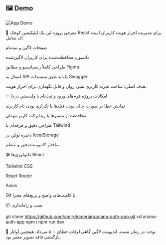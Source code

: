 ## 🖼 Demo

![App Demo](./assets/demo.gif)


🚀 معرفی پروژه
این یک اپلیکیشن کوچک React برای مدیریت احراز هویت کاربران است که شامل:

صفحات لاگین و ثبت‌نام

داشبورد محافظت‌شده برای کاربران لاگین‌شده

طراحی کاملاً ریسپانسیو و مطابق Figma

اتصال به API بک‌اند طبق مستندات Swagger

هدف اصلی: ساخت تجربه کاربری تمیز، روان و قابل نگهداری برای احراز هویت.

✨ امکانات پروژه
فرم‌های ورود و ثبت‌نام با ولیدیشن درجا

نمایش خطا در صورت خالی بودن فیلدها یا تکراری بودن نام کاربری

محافظت از مسیرها با ریدایرکت کاربر مهمان

طراحی دقیق و حرفه‌ای با Tailwind

ذخیره توکن در localStorage

ساختار کامپوننت‌محور و منظم

🛠 تکنولوژی‌ها
React

Tailwind CSS

React Router

Axios

Git با کامیت‌های واضح و برنچ‌های مجزا

📦 نصب و راه‌اندازی

git clone https://github.com/amirghaderian/ariana-auth-app.git
cd ariana-auth-app
npm i
npm run dev

📌 توجه:
در زمان تست، اندپوینت لاگین گاهی اوقات خطای ۵۰۰ می‌داد. همچنین آواتار بازگشتی فاقد تصویر معتبر بود.
